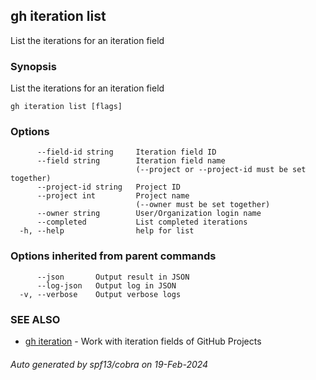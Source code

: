 ## gh iteration list

List the iterations for an iteration field

### Synopsis

List the iterations for an iteration field

```
gh iteration list [flags]
```

### Options

```
      --field-id string     Iteration field ID
      --field string        Iteration field name
                            (--project or --project-id must be set together)
      --project-id string   Project ID
      --project int         Project name
                            (--owner must be set together)
      --owner string        User/Organization login name
      --completed           List completed iterations
  -h, --help                help for list
```

### Options inherited from parent commands

```
      --json       Output result in JSON
      --log-json   Output log in JSON
  -v, --verbose    Output verbose logs
```

### SEE ALSO

* [gh iteration](gh_iteration.md)	 - Work with iteration fields of GitHub Projects

###### Auto generated by spf13/cobra on 19-Feb-2024

